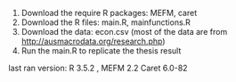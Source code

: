 
1. Download the require R packages: MEFM, caret
2. Download the R files: main.R, mainfunctions.R
3. Download the data: econ.csv (most of the data are from http://ausmacrodata.org/research.php)
4. Run the main.R to replicate the thesis result

last ran version: R 3.5.2 , MEFM 2.2 Caret 6.0-82
